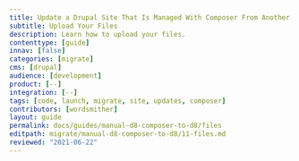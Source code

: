 ```yaml
---
title: Update a Drupal Site That Is Managed With Composer From Another Platform
subtitle: Upload Your Files
description: Learn how to upload your files.
contenttype: [guide]
innav: [false]
categories: [migrate]
cms: [drupal]
audience: [development]
product: [--]
integration: [--]
tags: [code, launch, migrate, site, updates, composer]
contributors: [wordsmither]
layout: guide
permalink: docs/guides/manual-d8-composer-to-d8/files
editpath: migrate/manual-d8-composer-to-d8/11-files.md
reviewed: "2021-06-22"
---
```


<Partial file="migrate/drupal-addfiles.md" />
